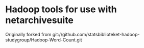 Hadoop tools for use with netarchivesuite
=========================================

Originally forked from
git://github.com/statsbiblioteket-hadoop-studygroup/Hadoop-Word-Count.git

